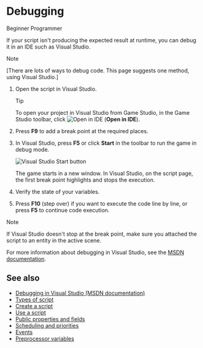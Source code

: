 # Debugging

<span class="badge text-bg-primary">Beginner</span>
<span class="badge text-bg-success">Programmer</span>

If your script isn't producing the expected result at runtime, you can debug it in an IDE such as Visual Studio.

>[!Note]
>[There are lots of ways to debug code. This page suggests one method, using Visual Studio.]

1. Open the script in Visual Studio.

    >[!Tip]
    >To open your project in Visual Studio from Game Studio, in the Game Studio toolbar, click ![Open in IDE](media/launch-your-game-ide-icon.png) (**Open in IDE**).

2. Press **F9** to add a break point at the required places.

3. In Visual Studio, press **F5** or click **Start** in the toolbar to run the game in debug mode.

   ![Visual Studio Start button](media/visual-studio-start-button.png)

   The game starts in a new window. In Visual Studio, on the script page, the first break point highlights and stops the execution.
   
4. Verify the state of your variables.

5. Press **F10** (step over) if you want to execute the code line by line, or press **F5** to continue code execution.

> [!Note]
> If Visual Studio doesn't stop at the break point, make sure you attached the script to an entity in the active scene.

For more information about debugging in Visual Studio, see the [MSDN documentation](https://msdn.microsoft.com/en-us/library/sc65sadd.aspx).

## See also

* [Debugging in Visual Studio (MSDN documentation)](https://msdn.microsoft.com/en-us/library/sc65sadd.aspx)
* [Types of script](types-of-script.md)
* [Create a script](create-a-script.md)
* [Use a script](use-a-script.md)
* [Public properties and fields](public-properties-and-fields.md)
* [Scheduling and priorities](scheduling-and-priorities.md)
* [Events](events.md)
* [Preprocessor variables](preprocessor-variables.md)